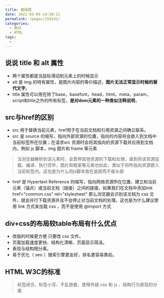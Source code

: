 ```yaml
---
title: 基础题
date: 2021-03-09 14:50:11
permalink: /pages/1581d1/
categories:
  - 面试
  - HTML
tags:
  - 
---
```


## 说说 title 和 alt 属性

- 两个属性都是当鼠标滑动到元素上的时候显示
- alt 是 img 的特有属性，是图片内容的等价描述，**图片无法正常显示时候的替代文字**。
- title 属性可以用在除了base，basefont，head，html，meta，param，script和title之外的所有标签，**是对dom元素的一种类似注释说明**，

## src与href的区别

- src 用于替换当前元素，href用于在当前文档和引用资源之间确立联系。
- src 是 source 的缩写，指向外部资源的位置，指向的内容将会嵌入到文档中当前标签所在位置；在请求src 资源时会将其指向的资源下载并应用到文档内，例如 js 脚本，img 图片和 frame 等元素
> 当浏览器解析到该元素时，会暂停其他资源的下载和处理，直到将该资源加载、编译、执行完毕，图片和框架等元素也如此，类似于将所指向资源嵌入当前标签内。这也是为什么将js脚本放在底部而不是头部
- href 是 Hypertext Reference 的缩写，指向网络资源所在位置，建立和当前元素（锚点）或当前文档（链接）之间的链接，如果我们在文档中添加link href="common.css" rel="stylesheet" 那么浏览器会识别该文档为 css 文件，就会并行下载资源并且不会停止对当前文档的处理。这也是为什么建议使用 link 方式来加载 css ，而不是使用 @import 方式

## div+css的布局较table布局有什么优点

- 改版的时候更方便 只要改 css 文件。
- 页面加载速度更快、结构化清晰、页面显示简洁。
- 表现与结构相分离。
- 易于优化（ seo ）搜索引擎更友好，排名更容易靠前。

## HTML W3C的标准

> 标签闭合、标签小写、不乱嵌套、使用外链 css 和 js 、结构行为表现的分离

